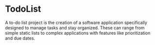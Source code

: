 # TodoList
A to-do list project is the creation of a software application specifically designed to manage tasks and stay organized.  These can range from simple static lists to complex applications with features like prioritization and due dates.
